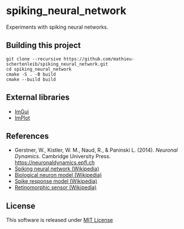 # spiking_neural_network

Experiments with spiking neural networks.

## Building this project

```
git clone --recursive https://github.com/mathieu-schertenleib/spiking_neural_network.git
cd spiking_neural_network
cmake -S . -B build
cmake --build build
```

## External libraries

- [ImGui](https://github.com/ocornut/imgui)
- [ImPlot](https://github.com/epezent/implot)

## References

- Gerstner, W., Kistler, W. M., Naud, R., & Paninski L. (2014). _Neuronal Dynamics_. Cambridge University
  Press. https://neuronaldynamics.epfl.ch
- [Spiking neural network (Wikipedia)](https://en.wikipedia.org/wiki/Spiking_neural_network)
- [Biological neuron model (Wikipedia)](https://en.wikipedia.org/wiki/Biological_neuron_model)
- [Spike response model (Wikipedia)](https://en.wikipedia.org/wiki/Spike_response_model)
- [Retinomorphic sensor (Wikipedia)](https://en.wikipedia.org/wiki/Retinomorphic_sensor)

## License

This software is released under [MIT License](LICENSE)

